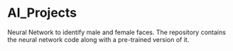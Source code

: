 # AI_Projects
Neural Network to identify male and female faces. The repository contains the neural network code along with a pre-trained version of it.
